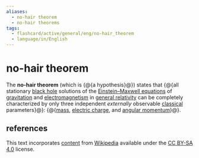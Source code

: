 ```yaml
---
aliases:
  - no-hair theorem
  - no-hair theorems
tags:
  - flashcard/active/general/eng/no-hair_theorem
  - language/in/English
---
```


# no-hair theorem

The __no-hair theorem__ (which is {@{a hypothesis}@}) states that {@{all stationary [black hole](black%20hole.md) solutions of the [Einstein–Maxwell equations](einstein%20field%20equations.md#Einstein%E2%80%93Maxwell%20equations) of [gravitation](gravity.md) and [electromagnetism](electromagnetism.md) in [general relativity](general%20relativity.md) can be completely characterized by only three independent _externally_ observable [classical](classical%20physics.md) parameters}@}: {@{[mass](mass.md), [electric charge](electric%20charge.md), and [angular momentum](angular%20momentum.md)}@}. <!--SR:!2025-06-26,251,330!2025-07-17,124,230!2025-03-17,40,297-->

## references

This text incorporates [content](https://en.wikipedia.org/wiki/no-hair_theorem) from [Wikipedia](Wikipedia.md) available under the [CC BY-SA 4.0](https://creativecommons.org/licenses/by-sa/4.0/) license.
